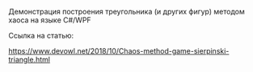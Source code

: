Демонстрация построения треугольника (и других фигур) методом хаоса на языке C#/WPF

Ссылка на статью:

https://www.devowl.net/2018/10/Chaos-method-game-sierpinski-triangle.html
